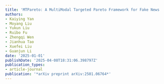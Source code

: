 ```yaml
---
title: 'MTPareto: A MultiModal Targeted Pareto Framework for Fake News Detection'
authors:
- Kaiying Yan
- Moyang Liu
- Yukun Liu
- Ruibo Fu
- Zhengqi Wen
- Jianhua Tao
- Xuefei Liu
- Guanjun Li
date: '2025-01-01'
publishDate: '2025-04-08T18:31:06.398797Z'
publication_types:
- article-journal
publication: '*arXiv preprint arXiv:2501.06764*'
---
```

